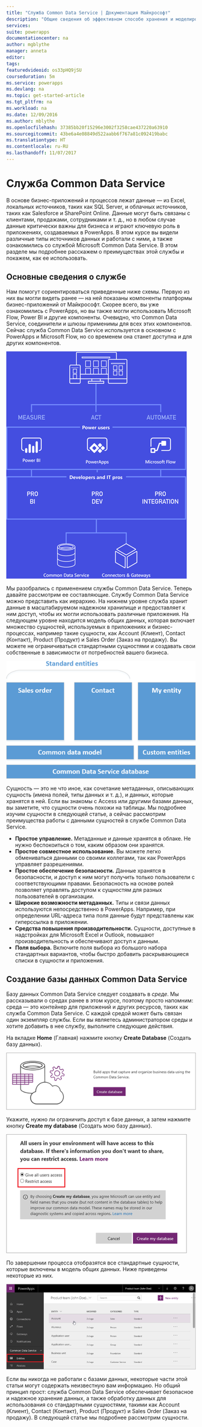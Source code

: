 ```yaml
---
title: "Служба Common Data Service | Документация Майкрософт"
description: "Общие сведения об эффективном способе хранения и моделирования данных"
services: 
suite: powerapps
documentationcenter: na
author: mgblythe
manager: anneta
editor: 
tags: 
featuredvideoid: os33pHQ9jSU
courseduration: 5m
ms.service: powerapps
ms.devlang: na
ms.topic: get-started-article
ms.tgt_pltfrm: na
ms.workload: na
ms.date: 12/09/2016
ms.author: mblythe
ms.openlocfilehash: 37385bb20f15296e3002f3258cae437220a63910
ms.sourcegitcommit: 43be6a4e08849d522aabb6f767a81c092419babc
ms.translationtype: HT
ms.contentlocale: ru-RU
ms.lasthandoff: 11/07/2017
---
```

# <a name="the-common-data-service"></a>Служба Common Data Service
В основе бизнес-приложений и процессов лежат данные — из Excel, локальных источников, таких как SQL Server, и облачных источников, таких как Salesforce и SharePoint Online. Данные могут быть связаны с клиентами, продажами, сотрудниками и т. д., но в любом случае данные критически важны для бизнеса и играют ключевую роль в приложениях, создаваемых в PowerApps. В этом курсе вы видели различные типы источников данных и работали с ними, а также ознакомились со службой Microsoft Common Data Service. В этом разделе мы подробнее расскажем о преимуществах этой службы и покажем, как ее использовать.

## <a name="understanding-the-service"></a>Основные сведения о службе
Нам помогут сориентироваться приведенные ниже схемы. Первую из них вы могли видеть ранее — на ней показаны компоненты платформы бизнес-приложений от Майкрософт. Скорее всего, вы уже ознакомились с PowerApps, но вы также могли использовать Microsoft Flow, Power BI и другие компоненты. Очевидно, что Common Data Service, соединители и шлюзы применимы для всех этих компонентов. Сейчас служба Common Data Service используется в основном с PowerApps и Microsoft Flow, но со временем она станет доступна и для других компонентов.

![Схема бизнес-платформы](./media/learning-common-data-service/business-platform.png)

Мы разобрались с применением службы Common Data Service. Теперь давайте рассмотрим ее составляющие. Службу Common Data Service можно представить как иерархию. На нижнем уровне служба хранит данные в масштабируемом надежном хранилище и предоставляет к ним доступ, чтобы их могли использовать различные приложения. На следующем уровне находится модель общих данных, которая включает множество сущностей, используемых в приложениях и бизнес-процессах, например такие сущности, как Account (Клиент), Contact (Контакт), Product (Продукт) и Sales Order (Заказ на продажу). Вы можете не ограничиваться стандартными сущностями и создавать свои собственные в зависимости от потребностей вашего бизнеса.

![Схема архитектуры Common Data Service](./media/learning-common-data-service/architecture.png)

Сущность — это не что иное, как сочетание метаданных, описывающих сущность (имена полей, типы данных и т. д.), и данных, которые хранятся в ней. Если вы знакомы с Access или другими базами данных, вы заметите, что сущности очень похожи на таблицы. Мы подробнее изучим сущности в следующей статье, а сейчас рассмотрим преимущества работы с данными сущностей в службе Common Data Service.

* **Простое управление.** Метаданные и данные хранятся в облаке. Не нужно беспокоиться о том, каким образом они хранятся.
* **Простое совместное использование.** Вы можете легко обмениваться данными со своими коллегами, так как PowerApps управляет разрешениями.
* **Простое обеспечение безопасности.** Данные хранятся в безопасности, и доступ к ним могут получить только пользователи с соответствующими правами. Безопасность на основе ролей позволяет управлять доступом к сущностям для разных пользователей в организации.
* **Широкие возможности метаданных.** Типы и связи данных используются непосредственно в PowerApps. Например, при определении URL-адреса типа поля данные будут представлены как гиперссылка в приложении.
* **Средства повышения производительности.** Сущности, доступные в надстройках для Microsoft Excel и Outlook, повышают производительность и обеспечивают доступ к данным.
* **Поля выбора.** Включите поля выбора из большого набора стандартных вариантов, чтобы быстро добавить раскрывающиеся списки в сущности и приложения.

## <a name="create-a-common-data-service-database"></a>Создание базы данных Common Data Service
Базу данных Common Data Service следует создавать в *среде*. Мы рассказывали о средах ранее в этом курсе, поэтому просто напомним: среда — это контейнер для приложений и других ресурсов, таких как служба Common Data Service. С каждой средой может быть связан один экземпляр службы. Если вы являетесь администратором среды и хотите добавить в нее службу, выполните следующие действия.

На вкладке **Home** (Главная) нажмите кнопку **Create Database** (Создать базу данных).

![Common Data Service — создание базы данных](./media/learning-common-data-service/create-database.png)

Укажите, нужно ли ограничить доступ к базе данных, а затем нажмите кнопку **Create my database** (Создать мою базу данных).

![Common Data Service — определение доступа](./media/learning-common-data-service/specify-access.png)

По завершении процесса отобразятся все стандартные сущности, которые включены в модель общих данных. Ниже приведены некоторые из них.

![Стандартные сущности Common Data Service](./media/learning-common-data-service/standard-entities.png)

Если вы никогда не работали с базами данных, некоторые части этой статьи могут содержать неизвестную вам информацию. Но общий принцип прост: служба Common Data Service обеспечивает безопасное и надежное хранение данных, а также обработку данных для использования со стандартными сущностями, такими как Account (Клиент), Contact (Контакт), Product (Продукт) и Sales Order (Заказ на продажу). В следующей статье мы подробнее рассмотрим сущности.

